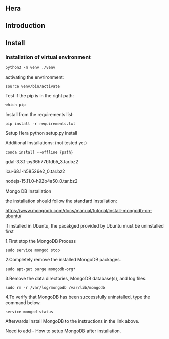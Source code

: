 ## Hera

## Introduction

## Install
### Installation of virtual environment
`python3 -m venv ./venv`

activating the envrironment:

`source venv/bin/activate`

Test if the pip is in the right path:

`which pip`


Install from the requirements list:

`pip install -r requirements.txt`

Setup Hera
python setup.py install

Additional Installations: (not tested yet)

`conda install --offline {path}`

gdal-3.3.1-py36h77b1db5_3.tar.bz2

icu-68.1-h58526e2_0.tar.bz2

nodejs-15.11.0-h92b4a50_0.tar.bz2

Mongo DB Installation

the installation should follow the standard installation:

https://www.mongodb.com/docs/manual/tutorial/install-mongodb-on-ubuntu/

if installed in Ubuntu, the pacakged provided by Ubuntu must be uninstalled first

1.First stop the MongoDB Process

```sudo service mongod stop```

2.Completely remove the installed MongoDB packages.

```sudo apt-get purge mongodb-org*```

3.Remove the data directories, MongoDB database(s), and log files.

```sudo rm -r /var/log/mongodb /var/lib/mongodb```

4.To verify that MongoDB has been successfully uninstalled, type the command below.

```service mongod status```

Afterwards Install MongoDB to the instructions in the link above.

Need to add - How to setup MongoDB after installation.




